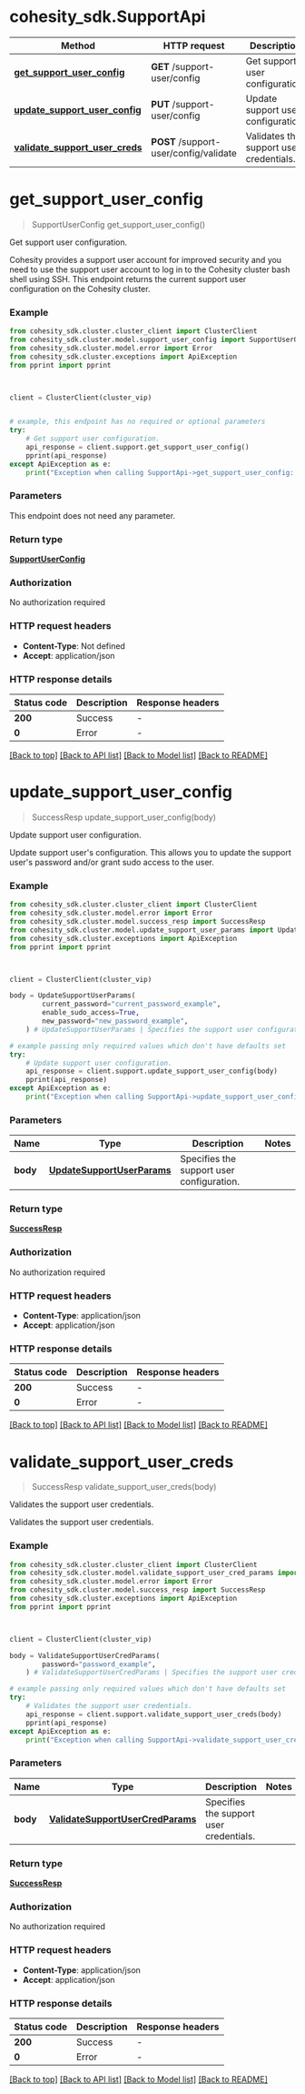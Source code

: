 # cohesity_sdk.SupportApi


Method | HTTP request | Description
------------- | ------------- | -------------
[**get_support_user_config**](SupportApi.md#get_support_user_config) | **GET** /support-user/config | Get support user configuration.
[**update_support_user_config**](SupportApi.md#update_support_user_config) | **PUT** /support-user/config | Update support user configuration.
[**validate_support_user_creds**](SupportApi.md#validate_support_user_creds) | **POST** /support-user/config/validate | Validates the support user credentials.


# **get_support_user_config**
> SupportUserConfig get_support_user_config()

Get support user configuration.

Cohesity provides a support user account for improved security and you need to use the support user account to log in to the Cohesity cluster bash shell using SSH. This endpoint returns the current support user configuration on the Cohesity cluster.

### Example

```python
from cohesity_sdk.cluster.cluster_client import ClusterClient
from cohesity_sdk.cluster.model.support_user_config import SupportUserConfig
from cohesity_sdk.cluster.model.error import Error
from cohesity_sdk.cluster.exceptions import ApiException
from pprint import pprint



client = ClusterClient(cluster_vip)


# example, this endpoint has no required or optional parameters
try:
	# Get support user configuration.
	api_response = client.support.get_support_user_config()
	pprint(api_response)
except ApiException as e:
	print("Exception when calling SupportApi->get_support_user_config: %s\n" % e)
```


### Parameters
This endpoint does not need any parameter.

### Return type

[**SupportUserConfig**](SupportUserConfig.md)

### Authorization

No authorization required

### HTTP request headers

 - **Content-Type**: Not defined
 - **Accept**: application/json


### HTTP response details
| Status code | Description | Response headers |
|-------------|-------------|------------------|
**200** | Success |  -  |
**0** | Error |  -  |

[[Back to top]](#) [[Back to API list]](../README.md#documentation-for-api-endpoints) [[Back to Model list]](../README.md#documentation-for-models) [[Back to README]](../README.md)

# **update_support_user_config**
> SuccessResp update_support_user_config(body)

Update support user configuration.

Update support user's configuration. This allows you to update the support user's password and/or grant sudo access to the user.

### Example

```python
from cohesity_sdk.cluster.cluster_client import ClusterClient
from cohesity_sdk.cluster.model.error import Error
from cohesity_sdk.cluster.model.success_resp import SuccessResp
from cohesity_sdk.cluster.model.update_support_user_params import UpdateSupportUserParams
from cohesity_sdk.cluster.exceptions import ApiException
from pprint import pprint



client = ClusterClient(cluster_vip)

body = UpdateSupportUserParams(
        current_password="current_password_example",
        enable_sudo_access=True,
        new_password="new_password_example",
    ) # UpdateSupportUserParams | Specifies the support user configuration.

# example passing only required values which don't have defaults set
try:
	# Update support user configuration.
	api_response = client.support.update_support_user_config(body)
	pprint(api_response)
except ApiException as e:
	print("Exception when calling SupportApi->update_support_user_config: %s\n" % e)
```


### Parameters

Name | Type | Description  | Notes
------------- | ------------- | ------------- | -------------
 **body** | [**UpdateSupportUserParams**](UpdateSupportUserParams.md)| Specifies the support user configuration. |

### Return type

[**SuccessResp**](SuccessResp.md)

### Authorization

No authorization required

### HTTP request headers

 - **Content-Type**: application/json
 - **Accept**: application/json


### HTTP response details
| Status code | Description | Response headers |
|-------------|-------------|------------------|
**200** | Success |  -  |
**0** | Error |  -  |

[[Back to top]](#) [[Back to API list]](../README.md#documentation-for-api-endpoints) [[Back to Model list]](../README.md#documentation-for-models) [[Back to README]](../README.md)

# **validate_support_user_creds**
> SuccessResp validate_support_user_creds(body)

Validates the support user credentials.

Validates the support user credentials.

### Example

```python
from cohesity_sdk.cluster.cluster_client import ClusterClient
from cohesity_sdk.cluster.model.validate_support_user_cred_params import ValidateSupportUserCredParams
from cohesity_sdk.cluster.model.error import Error
from cohesity_sdk.cluster.model.success_resp import SuccessResp
from cohesity_sdk.cluster.exceptions import ApiException
from pprint import pprint



client = ClusterClient(cluster_vip)

body = ValidateSupportUserCredParams(
        password="password_example",
    ) # ValidateSupportUserCredParams | Specifies the support user credentials.

# example passing only required values which don't have defaults set
try:
	# Validates the support user credentials.
	api_response = client.support.validate_support_user_creds(body)
	pprint(api_response)
except ApiException as e:
	print("Exception when calling SupportApi->validate_support_user_creds: %s\n" % e)
```


### Parameters

Name | Type | Description  | Notes
------------- | ------------- | ------------- | -------------
 **body** | [**ValidateSupportUserCredParams**](ValidateSupportUserCredParams.md)| Specifies the support user credentials. |

### Return type

[**SuccessResp**](SuccessResp.md)

### Authorization

No authorization required

### HTTP request headers

 - **Content-Type**: application/json
 - **Accept**: application/json


### HTTP response details
| Status code | Description | Response headers |
|-------------|-------------|------------------|
**200** | Success |  -  |
**0** | Error |  -  |

[[Back to top]](#) [[Back to API list]](../README.md#documentation-for-api-endpoints) [[Back to Model list]](../README.md#documentation-for-models) [[Back to README]](../README.md)

